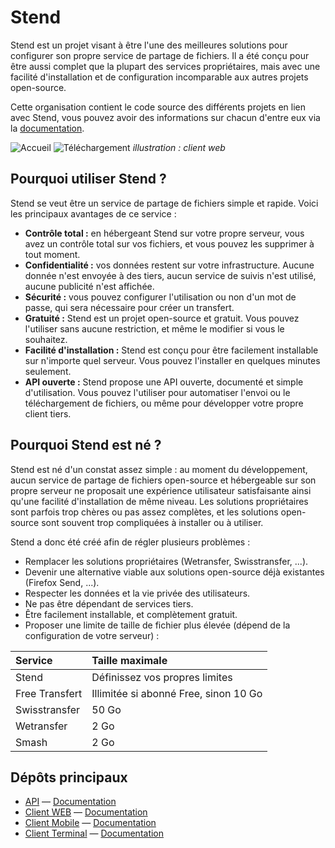 # Stend

Stend est un projet visant à être l'une des meilleures solutions pour configurer son propre service de partage de fichiers. Il a été conçu pour être aussi complet que la plupart des services propriétaires, mais avec une facilité d'installation et de configuration incomparable aux autres projets open-source.

Cette organisation contient le code source des différents projets en lien avec Stend, vous pouvez avoir des informations sur chacun d'entre eux via la [documentation](https://stend.johanstick.fr/).

![Accueil](https://stend-docs.johanstick.fr/_next/image?url=%2F_next%2Fstatic%2Fmedia%2Fdemo_homepage.90c32aac.png&w=1920&q=75)
![Téléchargement](https://stend-docs.johanstick.fr/_next/image?url=%2F_next%2Fstatic%2Fmedia%2Fdemo_downloadPage.5b317e36.png&w=1920&q=75)
*illustration : client web*


## Pourquoi utiliser Stend ?

Stend se veut être un service de partage de fichiers simple et rapide. Voici les principaux avantages de ce service :
* **Contrôle total :** en hébergeant Stend sur votre propre serveur, vous avez un contrôle total sur vos fichiers, et vous pouvez les supprimer à tout moment.
* **Confidentialité :** vos données restent sur votre infrastructure. Aucune donnée n'est envoyée à des tiers, aucun service de suivis n'est utilisé, aucune publicité n'est affichée.
* **Sécurité :** vous pouvez configurer l'utilisation ou non d'un mot de passe, qui sera nécessaire pour créer un transfert.
* **Gratuité :** Stend est un projet open-source et gratuit. Vous pouvez l'utiliser sans aucune restriction, et même le modifier si vous le souhaitez.
* **Facilité d'installation :** Stend est conçu pour être facilement installable sur n'importe quel serveur. Vous pouvez l'installer en quelques minutes seulement.
* **API ouverte :** Stend propose une API ouverte, documenté et simple d'utilisation. Vous pouvez l'utiliser pour automatiser l'envoi ou le téléchargement de fichiers, ou même pour développer votre propre client tiers.


## Pourquoi Stend est né ?

Stend est né d'un constat assez simple : au moment du développement, aucun service de partage de fichiers open-source et hébergeable sur son propre serveur ne proposait une expérience utilisateur satisfaisante ainsi qu'une facilité d'installation de même niveau. Les solutions propriétaires sont parfois trop chères ou pas assez complètes, et les solutions open-source sont souvent trop compliquées à installer ou à utiliser.

Stend a donc été créé afin de régler plusieurs problèmes :
* Remplacer les solutions propriétaires (Wetransfer, Swisstransfer, ...).
* Devenir une alternative viable aux solutions open-source déjà existantes (Firefox Send, ...).
* Respecter les données et la vie privée des utilisateurs.
* Ne pas être dépendant de services tiers.
* Être facilement installable, et complètement gratuit.
* Proposer une limite de taille de fichier plus élevée (dépend de la configuration de votre serveur) :

| Service | Taille maximale |
| :------ | :-------------- |
| Stend | Définissez vos propres limites |
| Free Transfert | Illimitée si abonné Free, sinon 10 Go |
| Swisstransfer | 50 Go |
| Wetransfer | 2 Go |
| Smash | 2 Go |


## Dépôts principaux

- [API](https://github.com/hoststend/stend-api) ― [Documentation](https://stend.johanstick.fr/api-docs/selfhost)
- [Client WEB](https://github.com/hoststend/stend-web) ― [Documentation](https://stend.johanstick.fr/web-docs/selfhost)
- [Client Mobile](https://github.com/hoststend/stend-mobile) ― [Documentation](https:―/stend.johanstick.fr/mobile-docs/intro)
- [Client Terminal](https://github.com/hoststend/stend-cli) ― [Documentation](https:―/stend.johanstick.fr/cli-docs/install)

